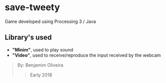 # save-tweety
Game developed using Processing 3 / Java
## Library's used
- **"Minim"**, used to play sound
- **"Video"**, used to receive/reproduce the input received by the webcam
>By: Benjamim Oliveira 
>>Early 2018
